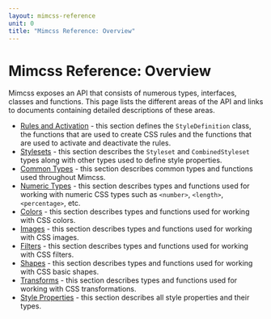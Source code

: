 ```yaml
---
layout: mimcss-reference
unit: 0
title: "Mimcss Reference: Overview"
---
```


# Mimcss Reference: Overview

Mimcss exposes an API that consists of numerous types, interfaces, classes and functions. This page lists the different areas of the API and links to documents containing detailed descriptions of these areas.


- [Rules and Activation](mimcss-reference-rules-and-activation.html) - this section defines the `StyleDefinition` class, the functions that are used to create CSS rules and the functions that are used to activate and deactivate the rules.
- [Stylesets](mimcss-reference-stylesets.html) - this section describes the `Styleset` and `CombinedStyleset` types along with other types used to define style properties.
- [Common Types](mimcss-reference-common-types.html) - this section describes common types and functions used throughout Mimcss.
- [Numeric Types](mimcss-reference-numeric-types.html) - this section describes types and functions used for working with numeric CSS types such as `<number>`, `<length>`, `<percentage>`, etc.
- [Colors](mimcss-reference-colors.html) - this section describes types and functions used for working with CSS colors.
- [Images](mimcss-reference-images.html) - this section describes types and functions used for working with CSS images.
- [Filters](mimcss-reference-filters.html) - this section describes types and functions used for working with CSS filters.
- [Shapes](mimcss-reference-shapes.html) - this section describes types and functions used for working with CSS basic shapes.
- [Transforms](mimcss-reference-transforms.html) - this section describes types and functions used for working with CSS transformations.
- [Style Properties](mimcss-reference-style-properties.html) - this section describes all style properties and their types.


